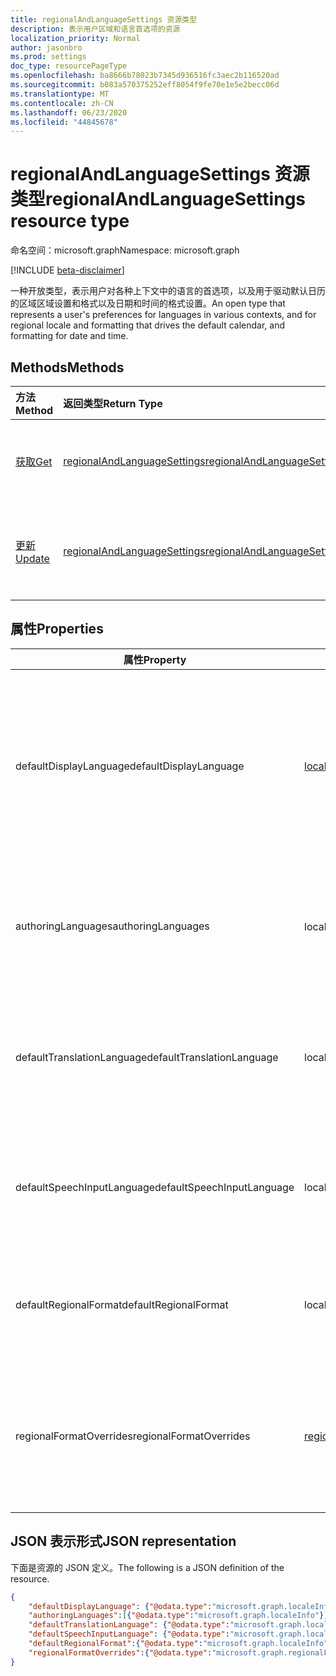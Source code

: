 ```yaml
---
title: regionalAndLanguageSettings 资源类型
description: 表示用户区域和语言首选项的资源
localization_priority: Normal
author: jasonbro
ms.prod: settings
doc_type: resourcePageType
ms.openlocfilehash: ba8666b78023b7345d936516fc3aec2b116520ad
ms.sourcegitcommit: b083a570375252eff8054f9fe70e1e5e2becc06d
ms.translationtype: MT
ms.contentlocale: zh-CN
ms.lasthandoff: 06/23/2020
ms.locfileid: "44845678"
---
```

# <a name="regionalandlanguagesettings-resource-type"></a><span data-ttu-id="8c173-103">regionalAndLanguageSettings 资源类型</span><span class="sxs-lookup"><span data-stu-id="8c173-103">regionalAndLanguageSettings resource type</span></span>

<span data-ttu-id="8c173-104">命名空间：microsoft.graph</span><span class="sxs-lookup"><span data-stu-id="8c173-104">Namespace: microsoft.graph</span></span>

[!INCLUDE [beta-disclaimer](../../includes/beta-disclaimer.md)]

<span data-ttu-id="8c173-105">一种开放类型，表示用户对各种上下文中的语言的首选项，以及用于驱动默认日历的区域区域设置和格式以及日期和时间的格式设置。</span><span class="sxs-lookup"><span data-stu-id="8c173-105">An open type that represents a user's preferences for languages in various contexts, and for regional locale and formatting that drives the default calendar, and formatting for date and time.</span></span>

## <a name="methods"></a><span data-ttu-id="8c173-106">Methods</span><span class="sxs-lookup"><span data-stu-id="8c173-106">Methods</span></span>

| <span data-ttu-id="8c173-107">方法</span><span class="sxs-lookup"><span data-stu-id="8c173-107">Method</span></span>                                                 | <span data-ttu-id="8c173-108">返回类型</span><span class="sxs-lookup"><span data-stu-id="8c173-108">Return Type</span></span>                                                   | <span data-ttu-id="8c173-109">说明</span><span class="sxs-lookup"><span data-stu-id="8c173-109">Description</span></span>                                                                                        |
|:-------------------------------------------------------|:--------------------------------------------------------------|:---------------------------------------------------------------------------------------------------|
| [<span data-ttu-id="8c173-110">获取</span><span class="sxs-lookup"><span data-stu-id="8c173-110">Get</span></span>](../api/regionalAndLanguageSettings-get.md)       | [<span data-ttu-id="8c173-111">regionalAndLanguageSettings</span><span class="sxs-lookup"><span data-stu-id="8c173-111">regionalAndLanguageSettings</span></span>](regionalAndLanguageSettings.md) | <span data-ttu-id="8c173-112">读取**regionalAndLanguageSettings**对象的属性。</span><span class="sxs-lookup"><span data-stu-id="8c173-112">Read properties of a **regionalAndLanguageSettings** object.</span></span>                                       |
| [<span data-ttu-id="8c173-113">更新</span><span class="sxs-lookup"><span data-stu-id="8c173-113">Update</span></span>](../api/regionalandlanguagesettings-update.md) | [<span data-ttu-id="8c173-114">regionalAndLanguageSettings</span><span class="sxs-lookup"><span data-stu-id="8c173-114">regionalAndLanguageSettings</span></span>](regionalAndLanguageSettings.md) | <span data-ttu-id="8c173-115">更新用户的**regionalAndLanguageSettings**对象的全部或属性子集。</span><span class="sxs-lookup"><span data-stu-id="8c173-115">Update all or a subset of the properties of the **regionalAndLanguageSettings** object for a user.</span></span> |

## <a name="properties"></a><span data-ttu-id="8c173-116">属性</span><span class="sxs-lookup"><span data-stu-id="8c173-116">Properties</span></span>
| <span data-ttu-id="8c173-117">属性</span><span class="sxs-lookup"><span data-stu-id="8c173-117">Property</span></span>                   | <span data-ttu-id="8c173-118">类型</span><span class="sxs-lookup"><span data-stu-id="8c173-118">Type</span></span>                                                  | <span data-ttu-id="8c173-119">Description</span><span class="sxs-lookup"><span data-stu-id="8c173-119">Description</span></span>                                                                                                                                                         |
|----------------------------|-------------------------------------------------------|---------------------------------------------------------------------------------------------------------------------------------------------------------------------|
| <span data-ttu-id="8c173-120">defaultDisplayLanguage</span><span class="sxs-lookup"><span data-stu-id="8c173-120">defaultDisplayLanguage</span></span>     | [<span data-ttu-id="8c173-121">localeInfo</span><span class="sxs-lookup"><span data-stu-id="8c173-121">localeInfo</span></span>](localeinfo.md)                           | <span data-ttu-id="8c173-122">适用于 Microsoft web 应用程序的用户首选用户界面语言（菜单、按钮、功能区、警告消息）。</span><span class="sxs-lookup"><span data-stu-id="8c173-122">The  user's preferred user interface language (menus, buttons, ribbons, warning messages) for Microsoft web applications.</span></span><br><br><span data-ttu-id="8c173-123">默认返回。</span><span class="sxs-lookup"><span data-stu-id="8c173-123">Returned by default.</span></span> <span data-ttu-id="8c173-124">不可为空。</span><span class="sxs-lookup"><span data-stu-id="8c173-124">Not nullable.</span></span> |
| <span data-ttu-id="8c173-125">authoringLanguages</span><span class="sxs-lookup"><span data-stu-id="8c173-125">authoringLanguages</span></span>         | <span data-ttu-id="8c173-126">localeInfo 集合</span><span class="sxs-lookup"><span data-stu-id="8c173-126">localeInfo collection</span></span>                                 | <span data-ttu-id="8c173-127">用户读取和作者的语言的优先顺序列表。</span><span class="sxs-lookup"><span data-stu-id="8c173-127">Prioritized list of languages the user reads and authors in.</span></span><br><br><span data-ttu-id="8c173-128">默认返回。</span><span class="sxs-lookup"><span data-stu-id="8c173-128">Returned by default.</span></span> <span data-ttu-id="8c173-129">不可为空。</span><span class="sxs-lookup"><span data-stu-id="8c173-129">Not nullable.</span></span>                                                              |
| <span data-ttu-id="8c173-130">defaultTranslationLanguage</span><span class="sxs-lookup"><span data-stu-id="8c173-130">defaultTranslationLanguage</span></span> | <span data-ttu-id="8c173-131">localeInfo</span><span class="sxs-lookup"><span data-stu-id="8c173-131">localeInfo</span></span>                                            | <span data-ttu-id="8c173-132">用户希望将文档、电子邮件和邮件翻译为的语言。</span><span class="sxs-lookup"><span data-stu-id="8c173-132">The language a user expects to have documents, emails, and messages translated into.</span></span><br><br><span data-ttu-id="8c173-133">默认情况下返回。</span><span class="sxs-lookup"><span data-stu-id="8c173-133">Returned by default.</span></span>                                                    |
| <span data-ttu-id="8c173-134">defaultSpeechInputLanguage</span><span class="sxs-lookup"><span data-stu-id="8c173-134">defaultSpeechInputLanguage</span></span> | <span data-ttu-id="8c173-135">localeInfo</span><span class="sxs-lookup"><span data-stu-id="8c173-135">localeInfo</span></span>                                            | <span data-ttu-id="8c173-136">用户预期用作语音文本到语音方案的输入的语言。</span><span class="sxs-lookup"><span data-stu-id="8c173-136">The language a user expected to use as input for text to speech scenarios.</span></span><br><br><span data-ttu-id="8c173-137">默认情况下返回。</span><span class="sxs-lookup"><span data-stu-id="8c173-137">Returned by default.</span></span>                                                              |
| <span data-ttu-id="8c173-138">defaultRegionalFormat</span><span class="sxs-lookup"><span data-stu-id="8c173-138">defaultRegionalFormat</span></span>      | <span data-ttu-id="8c173-139">localeInfo</span><span class="sxs-lookup"><span data-stu-id="8c173-139">localeInfo</span></span>                                            | <span data-ttu-id="8c173-140">驱动默认的日期、时间和日历格式的区域设置。</span><span class="sxs-lookup"><span data-stu-id="8c173-140">The locale that drives the default date, time, and calendar formatting.</span></span><br><br><span data-ttu-id="8c173-141">默认情况下返回。</span><span class="sxs-lookup"><span data-stu-id="8c173-141">Returned by default.</span></span>                                                                 |
| <span data-ttu-id="8c173-142">regionalFormatOverrides</span><span class="sxs-lookup"><span data-stu-id="8c173-142">regionalFormatOverrides</span></span>    | [<span data-ttu-id="8c173-143">regionalFormatOverrides</span><span class="sxs-lookup"><span data-stu-id="8c173-143">regionalFormatOverrides</span></span>](regionalformatoverrides.md) | <span data-ttu-id="8c173-144">允许用户使用特定于字段的格式替代其 defaultRegionalFormat。</span><span class="sxs-lookup"><span data-stu-id="8c173-144">Allows a user to override their defaultRegionalFormat with field specific formats.</span></span><br><br><span data-ttu-id="8c173-145">默认情况下返回。</span><span class="sxs-lookup"><span data-stu-id="8c173-145">Returned by default.</span></span>                                                      |

## <a name="json-representation"></a><span data-ttu-id="8c173-146">JSON 表示形式</span><span class="sxs-lookup"><span data-stu-id="8c173-146">JSON representation</span></span>

<span data-ttu-id="8c173-147">下面是资源的 JSON 定义。</span><span class="sxs-lookup"><span data-stu-id="8c173-147">The following is a JSON definition of the resource.</span></span>

<!--{
  "blockType": "resource",
  "@odata.type": "microsoft.graph.regionalAndLanguageSettings"
} -->

```json
{
    "defaultDisplayLanguage": {"@odata.type":"microsoft.graph.localeInfo"},
    "authoringLanguages":[{"@odata.type":"microsoft.graph.localeInfo"}] ,
    "defaultTranslationLanguage": {"@odata.type":"microsoft.graph.localeInfo"},
    "defaultSpeechInputLanguage": {"@odata.type":"microsoft.graph.localeInfo"},
    "defaultRegionalFormat":{"@odata.type":"microsoft.graph.localeInfo"} ,
    "regionalFormatOverrides":{"@odata.type":"microsoft.graph.regionalFormatOverrides"}
}
```
<!-- {
  "type": "#page.annotation",
  "description": "regionalAndLanguageSettings resource",
  "keywords": "",
  "section": "documentation",
  "tocPath": ""
}-->
